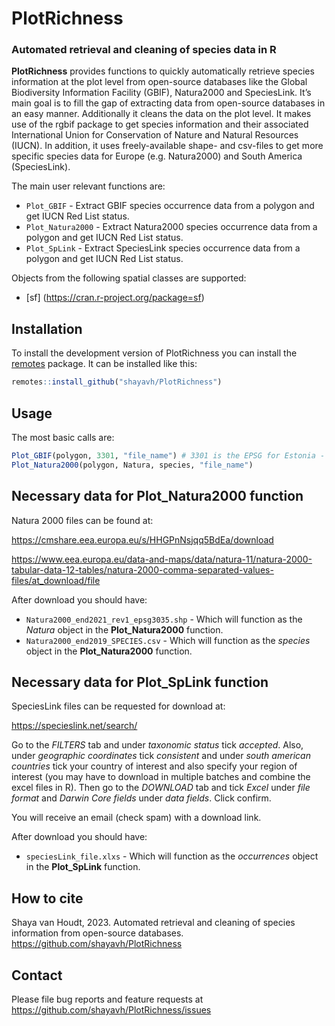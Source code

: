 
# PlotRichness

### Automated retrieval and cleaning of species data in R

**PlotRichness** provides functions to quickly automatically retrieve
species information at the plot level from open-source databases like
the Global Biodiversity Information Facility (GBIF), Natura2000 and
SpeciesLink. It’s main goal is to fill the gap of extracting data from
open-source databases in an easy manner. Additionally it cleans the data
on the plot level. It makes use of the rgbif package to get species
information and their associated International Union for Conservation of
Nature and Natural Resources (IUCN). In addition, it uses
freely-available shape- and csv-files to get more specific species data
for Europe (e.g. Natura2000) and South America (SpeciesLink).

The main user relevant functions are:

-   `Plot_GBIF` - Extract GBIF species occurrence data from a polygon
    and get IUCN Red List status.
-   `Plot_Natura2000` - Extract Natura2000 species occurrence data from
    a polygon and get IUCN Red List status.
-   `Plot_SpLink` - Extract SpeciesLink species occurrence data from a
    polygon and get IUCN Red List status.

Objects from the following spatial classes are supported:

-   \[sf\] (<https://cran.r-project.org/package=sf>)

## Installation

To install the development version of PlotRichness you can install the
[remotes](https://cran.r-project.org/package=remotes) package. It can be
installed like this:

``` r
remotes::install_github("shayavh/PlotRichness")
```

## Usage

The most basic calls are:

``` r
Plot_GBIF(polygon, 3301, "file_name") # 3301 is the EPSG for Estonia - change according to shapefile location
Plot_Natura2000(polygon, Natura, species, "file_name")
```

## Necessary data for **Plot_Natura2000** function

Natura 2000 files can be found at:

<https://cmshare.eea.europa.eu/s/HHGPnNsjqq5BdEa/download>

<https://www.eea.europa.eu/data-and-maps/data/natura-11/natura-2000-tabular-data-12-tables/natura-2000-comma-separated-values-files/at_download/file>

After download you should have:

-   `Natura2000_end2021_rev1_epsg3035.shp` - Which will function as the
    *Natura* object in the **Plot_Natura2000** function.
-   `Natura2000_end2019_SPECIES.csv` - Which will function as the
    *species* object in the **Plot_Natura2000** function.

## Necessary data for **Plot_SpLink** function

SpeciesLink files can be requested for download at:

<https://specieslink.net/search/>

Go to the *FILTERS* tab and under *taxonomic status* tick *accepted*.
Also, under *geographic coordinates* tick *consistent* and under *south
american countries* tick your country of interest and also specify your
region of interest (you may have to download in multiple batches and
combine the excel files in R). Then go to the *DOWNLOAD* tab and tick
*Excel* under *file format* and *Darwin Core fields* under *data
fields*. Click confirm.

You will receive an email (check spam) with a download link.

After download you should have:

-   `speciesLink_file.xlxs` - Which will function as the *occurrences*
    object in the **Plot_SpLink** function.

## How to cite

Shaya van Houdt, 2023. Automated retrieval and cleaning of species
information from open-source databases.
<https://github.com/shayavh/PlotRichness>

## Contact

Please file bug reports and feature requests at
<https://github.com/shayavh/PlotRichness/issues>
